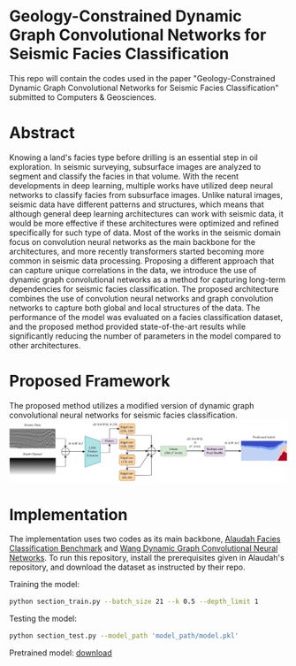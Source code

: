 # Geology-Constrained Dynamic Graph Convolutional Networks for Seismic Facies Classification
This repo will contain the codes used in the paper "Geology-Constrained Dynamic Graph Convolutional Networks for Seismic Facies Classification" submitted to Computers & Geosciences.

# Abstract
Knowing a land's facies type before drilling is an essential step in oil exploration. In seismic surveying, subsurface images are analyzed to segment and classify the facies in that volume. With the recent developments in deep learning, multiple works have utilized deep neural networks to classify facies from subsurface images. Unlike natural images, seismic data have different patterns and structures, which means that although general deep learning architectures can work with seismic data, it would be more effective if these architectures were optimized and refined specifically for such type of data. Most of the works in the seismic domain focus on convolution neural networks as the main backbone for the architectures, and more recently transformers started becoming more common in seismic data processing. Proposing a different approach that can capture unique correlations in the data, we introduce the use of dynamic graph convolutional networks as a method for capturing long-term dependencies for seismic facies classification. The proposed architecture combines the use of convolution neural networks and graph convolution networks to capture both global and local structures of the data. The performance of the model was evaluated on a facies classification dataset, and the proposed method provided state-of-the-art results while significantly reducing the number of parameters in the model compared to other architectures.

# Proposed Framework
The proposed method utilizes a modified version of dynamic graph convolutional neural networks for seismic facies classification.
<img src='./misc/Framework.png' width=800>

# Implementation
The implementation uses two codes as its main backbone, [Alaudah Facies Classification Benchmark](https://github.com/yalaudah/facies_classification_benchmark) and [Wang Dynamic Graph Convolutional Neural Networks](https://github.com/WangYueFt/dgcnn). To run this repository, install the prerequisites given in Alaudah's repository, and download the dataset as instructed by their repo.

Training the model:
```bash
python section_train.py --batch_size 21 --k 0.5 --depth_limit 1
```

Testing the model:
```bash
python section_test.py --model_path 'model_path/model.pkl'
```
Pretrained model: [download](https://drive.google.com/file/d/1VaJP77HoYU-jNBHAO4d-iJoK6xFGuXUw/view?usp=sharing)

